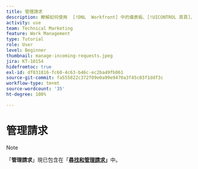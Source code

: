 ```yaml
---
title: 管理請求
description: 瞭解如何使用  [!DNL  Workfront] 中的儀表板、[!UICONTROL 首頁]、「[!UICONTROL 請求]」區域或「[!UICONTROL 團隊]」頁面尋找已經提交的請求。
activity: use
team: Technical Marketing
feature: Work Management
type: Tutorial
role: User
level: Beginner
thumbnail: manage-incoming-requests.jpeg
jira: KT-10154
hidefromtoc: true
exl-id: df831816-fc60-4c63-b46c-ec2ba49fb061
source-git-commit: fa555822c372f09e0a99e9470a3f45c03f1ddf3c
workflow-type: tm+mt
source-wordcount: '35'
ht-degree: 100%

---
```


# 管理請求

>[!NOTE]
>
>「**管理請求**」現已包含在「**[尋找和管理請求](https://experienceleague.adobe.com/docs/workfront-learn/tutorials-workfront/manage-work/issues-requests/find-requests.html)」**&#x200B;中。

